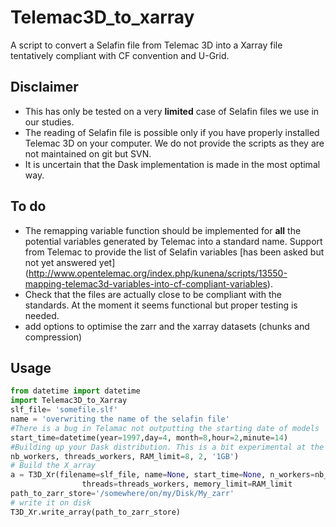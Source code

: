 # Telemac3D_to_xarray
A script to convert a Selafin file from Telemac 3D into a Xarray file tentatively compliant with CF convention and U-Grid.
## Disclaimer
* This has only be tested on a very **limited** case of Selafin files we use in our studies.
* The reading of Selafin file is possible only if you have properly installed Telemac 3D on your computer. 
We do not provide the scripts as they are not maintained on git but SVN.
* It is uncertain that the Dask implementation is made in the most optimal way.

## To do
* The remapping variable function should be implemented for **all** the potential variables generated by Telemac into a standard name. 
Support from Telemac to provide the list of Selafin variables [has been asked but not yet answered yet]
(http://www.opentelemac.org/index.php/kunena/scripts/13550-mapping-telemac3d-variables-into-cf-compliant-variables).
* Check that the files are actually close to be compliant with the standards. At the moment it seems functional but proper testing is needed.
* add options to optimise the zarr and the xarray datasets (chunks and compression)
## Usage

``` python
from datetime import datetime
import Telemac3D_to_Xarray
slf_file= 'somefile.slf'
name = 'overwriting the name of the selafin file'
#There is a bug in Telamac not outputting the starting date of models
start_time=datetime(year=1997,day=4, month=8,hour=2,minute=14) 
#Building up your Dask distribution. This is a bit experimental at the moment.
nb_workers, threads_workers, RAM_limit=8, 2, '1GB')
# Build the X_array
a = T3D_Xr(filename=slf_file, name=None, start_time=None, n_workers=nb_workers,
                threads=threads_workers, memory_limit=RAM_limit
path_to_zarr_store='/somewhere/on/my/Disk/My_zarr'
# write it on disk
T3D_Xr.write_array(path_to_zarr_store)
```

